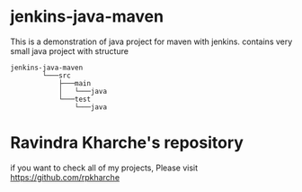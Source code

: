 # jenkins-java-maven
This is a demonstration of java project for maven with jenkins.
contains very small java project with structure 
```
jenkins-java-maven
        └───src
            ├───main
            │   └───java
            └───test
                └───java
```
# Ravindra Kharche's repository
if you want to check all of my projects, Please visit https://github.com/rpkharche
